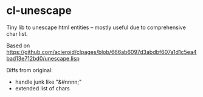# cl-unescape
Tiny lib to unescape html entities – mostly useful due to comprehensive char list.

Based on https://github.com/acieroid/clpages/blob/666ab6097d3abdbf607a1d1c5ea4bad13e712bd0/unescape.lisp

Diffs from original:
+ handle junk like "&#nnnn;"
+ extended list of chars
